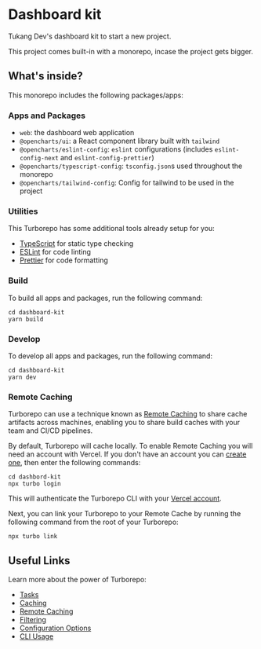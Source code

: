 # Dashboard kit

Tukang Dev's dashboard kit to start a new project.

This project comes built-in with a monorepo, incase the project gets bigger.

## What's inside?

This monorepo includes the following packages/apps:

### Apps and Packages

- `web`: the dashboard web application
- `@opencharts/ui`: a React component library built with `tailwind`
- `@opencharts/eslint-config`: `eslint` configurations (includes
  `eslint-config-next` and `eslint-config-prettier`)
- `@opencharts/typescript-config`: `tsconfig.json`s used throughout the monorepo
- `@opencharts/tailwind-config`: Config for tailwind to be used in the project

### Utilities

This Turborepo has some additional tools already setup for you:

- [TypeScript](https://www.typescriptlang.org/) for static type checking
- [ESLint](https://eslint.org/) for code linting
- [Prettier](https://prettier.io) for code formatting

### Build

To build all apps and packages, run the following command:

```
cd dashboard-kit
yarn build
```

### Develop

To develop all apps and packages, run the following command:

```
cd dashboard-kit
yarn dev
```

### Remote Caching

Turborepo can use a technique known as
[Remote Caching](https://turbo.build/repo/docs/core-concepts/remote-caching) to
share cache artifacts across machines, enabling you to share build caches with
your team and CI/CD pipelines.

By default, Turborepo will cache locally. To enable Remote Caching you will need
an account with Vercel. If you don't have an account you can
[create one](https://vercel.com/signup), then enter the following commands:

```
cd dashbord-kit
npx turbo login
```

This will authenticate the Turborepo CLI with your
[Vercel account](https://vercel.com/docs/concepts/personal-accounts/overview).

Next, you can link your Turborepo to your Remote Cache by running the following
command from the root of your Turborepo:

```
npx turbo link
```

## Useful Links

Learn more about the power of Turborepo:

- [Tasks](https://turbo.build/repo/docs/core-concepts/monorepos/running-tasks)
- [Caching](https://turbo.build/repo/docs/core-concepts/caching)
- [Remote Caching](https://turbo.build/repo/docs/core-concepts/remote-caching)
- [Filtering](https://turbo.build/repo/docs/core-concepts/monorepos/filtering)
- [Configuration Options](https://turbo.build/repo/docs/reference/configuration)
- [CLI Usage](https://turbo.build/repo/docs/reference/command-line-reference)
